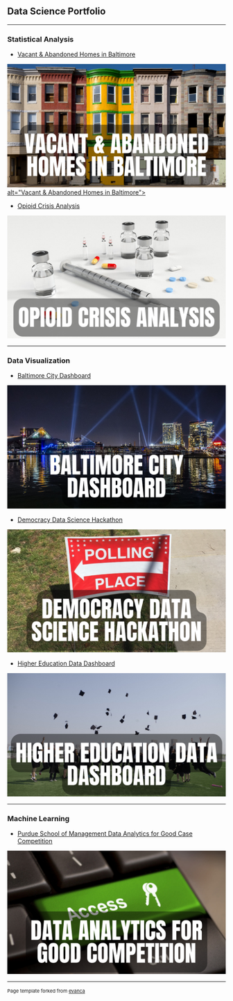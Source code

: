 ## Data Science Portfolio

---

### Statistical Analysis 

- [Vacant & Abandoned Homes in Baltimore](https://rpubs.com/jspayd/vacant-homes-baltimore)
<a target="_blank" href="https://rpubs.com/jspayd/vacant-homes-baltimore">
  <img src="images/vacant-homes-baltimore.png?raw=true"/> alt="Vacant & Abandoned Homes in Baltimore">
</a>


- [Opioid Crisis Analysis](https://rpubs.com/jspayd/opioid-crisis)
<img src="images/opioid-crisis-analysis.png?raw=true"/>

---

### Data Visualization

- [Baltimore City Dashboard](https://sites.google.com/view/jspayd-baltimore-city/home/baltimore-city-dashboard)
<img src="images/baltimore-city-dashboard.png?raw=true"/>

- [Democracy Data Science Hackathon](https://rpubs.com/jspayd/ddsh2022)
<img src="images/democracy-data-science-hackathon.png?raw=true"/>

- [Higher Education Data Dashboard](https://rpubs.com/jspayd/IPEDS)
<img src="images/higher-education-data-dashboard.png?raw=true"/>

---

### Machine Learning

- [Purdue School of Management Data Analytics for Good Case Competition](http://example.com/)
<img src="images/data-analytics-for-good-competition.png?raw=true"/>


---
<p style="font-size:11px">Page template forked from <a href="https://github.com/evanca/quick-portfolio">evanca</a></p>
<!-- Remove above link if you don't want to attibute -->
